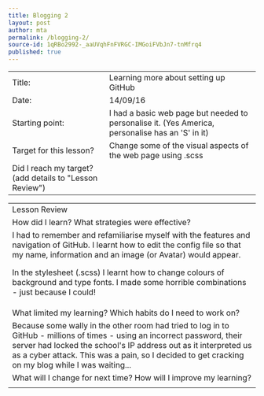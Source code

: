 ```yaml
---
title: Blogging 2
layout: post
author: mta
permalink: /blogging-2/
source-id: 1qRBo2992-_aaUVqhFnFVRGC-IMGoiFVbJn7-tnMfrq4
published: true
---
```

<table>
  <tr>
    <td>Title:</td>
    <td>Learning more about setting up GitHub</td>
  </tr>
  <tr>
    <td>Date:</td>
    <td>14/09/16</td>
  </tr>
  <tr>
    <td>Starting point:</td>
    <td>I had a basic web page but needed to personalise it. (Yes America, personalise has an 'S' in it)</td>
  </tr>
  <tr>
    <td>Target for this lesson?</td>
    <td>Change some of the visual aspects of the web page using .scss </td>
  </tr>
  <tr>
    <td>Did I reach my target? 
(add details to "Lesson Review")</td>
    <td></td>
  </tr>
</table>


<table>
  <tr>
    <td>Lesson Review</td>
  </tr>
  <tr>
    <td>How did I learn? What strategies were effective? </td>
  </tr>
  <tr>
    <td>I had to remember and refamiliarise myself with the features and navigation of GitHub.  I learnt how to edit the config file so that my name, information and an image (or Avatar) would appear. 

In the stylesheet (.scss) I learnt how to change colours of background and type fonts.  I made some horrible combinations - just because I could!</td>
  </tr>
  <tr>
    <td>What limited my learning? Which habits do I need to work on? </td>
  </tr>
  <tr>
    <td>Because some wally in the other room had tried to log in to GitHub - millions of times - using an incorrect password, their server had locked the school's IP address out as it interpreted us as a cyber attack.  This was a pain, so I decided to get cracking on my blog while I was waiting...</td>
  </tr>
  <tr>
    <td>What will I change for next time? How will I improve my learning?</td>
  </tr>
  <tr>
    <td></td>
  </tr>
</table>


